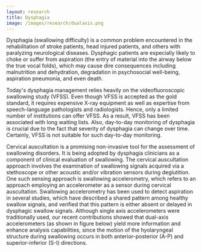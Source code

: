 ```yaml
---
layout: research
title: Dysphagia 
image: /images/research/dualaxis.png
---
```


Dysphagia (swallowing difficulty) is a common problem encountered in the rehabilitation of stroke patients, head injured patients, and others with paralyzing neurological diseases. Dysphagic patients are especially likely to choke or suffer from aspiration (the entry of material into the airway below the true vocal folds), which may cause dire consequences including malnutrition and dehydration, degradation in psychosocial well-being, aspiration pneumonia, and even death.

Today's dysphagia management relies heavily on the videofluoroscopic swallowing study (VFSS). Even though VFSS is accepted as the gold standard, it requires expensive X-ray equipment as well as expertise from speech-language pathologists and radiologists. Hence, only a limited number of institutions can offer VFSS. As a result, VFSS has been associated with long waiting lists. Also, day-to-day monitoring of dysphagia is crucial due to the fact that severity of dysphagia can change over time. Certainly, VFSS is not suitable for such day-to-day monitoring.

Cervical auscultation is a promising non-invasive tool for the assessment of swallowing disorders. It is being adopted by dysphagia clinicians as a component of clinical evaluation of swallowing. The cervical auscultation approach involves the examination of swallowing signals acquired via a stethoscope or other acoustic and/or vibration sensors during deglutition. One such sensing approach is swallowing accelerometry, which refers to an approach employing an accelerometer as a sensor during cervical auscultation. Swallowing accelerometry has been used to detect aspiration in several studies, which have described a shared pattern among healthy swallow signals, and verified that this pattern is either absent or delayed in dysphagic swallow signals. Although single axis accelerometers were traditionally used, our recent contributions showed that dual-axis accelerometers (as shown in figure below) yield more information and enhance analysis capabilities, since the motion of the hyolaryngeal structure during swallowing occurs in both anterior-posterior (A-P) and superior-inferior (S-I) directions.
